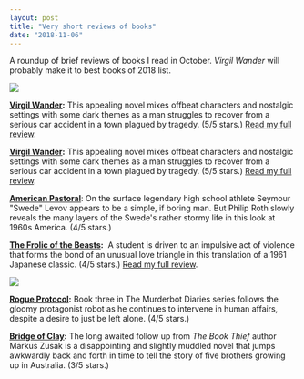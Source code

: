 ```yaml
---
layout: post
title: "Very short reviews of books"
date: "2018-11-06"
---
```


A roundup of brief reviews of books I read in October. _Virgil Wander_ will probably make it to best books of 2018 list.

![](images/51I4wcrJ4zL-132x200.jpg)

[**Virgil Wander**](https://amzn.to/2C4MhTg)**:** This appealing novel mixes offbeat characters and nostalgic settings with some dark themes as a man struggles to recover from a serious car accident in a town plagued by tragedy. (5/5 stars.) [Read my full review](https://kenbooth.net/review-virgil-wander/).

[**Virgil Wander**](https://amzn.to/2C4MhTg)**:** This appealing novel mixes offbeat characters and nostalgic settings with some dark themes as a man struggles to recover from a serious car accident in a town plagued by tragedy. (5/5 stars.) [Read my full review](https://kenbooth.net/review-virgil-wander/).

**[American Pastoral](https://amzn.to/2AQ1Htn)**: On the surface legendary high school athlete Seymour "Swede" Levov appears to be a simple, if boring man. But Philip Roth slowly reveals the many layers of the Swede's rather stormy life in this look at 1960s America. (4/5 stars.)

**[The Frolic of the Beasts](https://amzn.to/2DntvIp):**  A student is driven to an impulsive act of violence that forms the bond of an unusual love triangle in this translation of a 1961 Japanese classic. (4/5 stars.) [Read my full review](https://kenbooth.net/review-the-frolic-of-the-beasts/).

![](images/41KbdykUWlL-126x200.jpg)

**[Rogue Protocol](https://amzn.to/2AQefRK):** Book three in The Murderbot Diaries series follows the gloomy protagonist robot as he continues to intervene in human affairs, despite a desire to just be left alone. (4/5 stars.)

**[Bridge of Clay](https://amzn.to/2ARdZ57):** The long awaited follow up from _The Book Thief_ author Markus Zusak is a disappointing and slightly muddled novel that jumps awkwardly back and forth in time to tell the story of five brothers growing up in Australia. (3/5 stars.)
